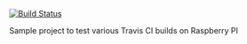 [![Build Status](https://travis-ci.org/dennystasaski/travis-playground.svg?branch=master)](https://travis-ci.org/dennystasaski/travis-playground)

Sample project to test various Travis CI builds on Raspberry PI
